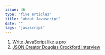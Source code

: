 ```yaml
---
issue: 46
type: "five articles"
title: "about Javascript"
date: ""
tags: "javascript"
---
```


1. [Write JavaScript like a pro](https://yuricodesbot.hashnode.dev/write-javascript-like-a-pro)
2. [JSON Creator Douglas Crockford Interview](https://evrone.com/douglas-crockford-interview)
